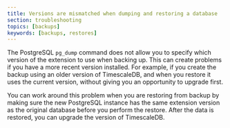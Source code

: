 ```yaml
---
title: Versions are mismatched when dumping and restoring a database
section: troubleshooting
topics: [backups]
keywords: [backups, restores]
---
```


<!---
* Keep this section in alphabetical order
* Use this format for writing troubleshooting sections:
 - Cause: What causes the problem?
 - Consequence: What does the user see when they hit this problem?
 - Fix/Workaround: What can the user do to fix or work around the problem? Provide a "Resolving" Procedure if required.
 - Result: When the user applies the fix, what is the result when the same action is applied?
* Copy this comment at the top of every troubleshooting page
-->

 The PostgreSQL `pg_dump` command does not allow you to specify which version of
 the extension to use when backing up. This can create problems if you have a
 more recent version installed. For example, if you create the backup using an
 older version of TimescaleDB, and when you restore it uses the current version,
 without giving you an opportunity to upgrade first.

 You can work around this problem when you are restoring from backup by making
 sure the new PostgreSQL instance has the same extension version as the original
 database before you perform the restore. After the data is restored, you can
 upgrade the version of TimescaleDB.

